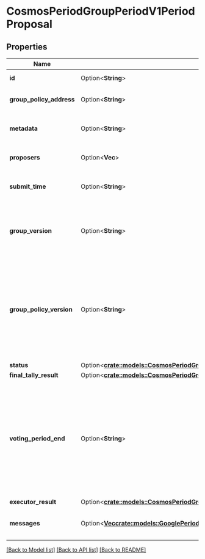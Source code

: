 # CosmosPeriodGroupPeriodV1PeriodProposal

## Properties

Name | Type | Description | Notes
------------ | ------------- | ------------- | -------------
**id** | Option<**String**> | id is the unique id of the proposal. | [optional]
**group_policy_address** | Option<**String**> | group_policy_address is the account address of group policy. | [optional]
**metadata** | Option<**String**> | metadata is any arbitrary metadata to attached to the proposal. | [optional]
**proposers** | Option<**Vec<String>**> | proposers are the account addresses of the proposers. | [optional]
**submit_time** | Option<**String**> | submit_time is a timestamp specifying when a proposal was submitted. | [optional]
**group_version** | Option<**String**> | group_version tracks the version of the group at proposal submission. This field is here for informational purposes only. | [optional]
**group_policy_version** | Option<**String**> | group_policy_version tracks the version of the group policy at proposal submission. When a decision policy is changed, existing proposals from previous policy versions will become invalid with the `ABORTED` status. This field is here for informational purposes only. | [optional]
**status** | Option<[**crate::models::CosmosPeriodGroupPeriodV1PeriodProposalStatus**](cosmos.group.v1.ProposalStatus.md)> |  | [optional]
**final_tally_result** | Option<[**crate::models::CosmosPeriodGroupPeriodV1PeriodTallyResult**](cosmos.group.v1.TallyResult.md)> |  | [optional]
**voting_period_end** | Option<**String**> | voting_period_end is the timestamp before which voting must be done. Unless a successfull MsgExec is called before (to execute a proposal whose tally is successful before the voting period ends), tallying will be done at this point, and the `final_tally_result`and `status` fields will be accordingly updated. | [optional]
**executor_result** | Option<[**crate::models::CosmosPeriodGroupPeriodV1PeriodProposalExecutorResult**](cosmos.group.v1.ProposalExecutorResult.md)> |  | [optional]
**messages** | Option<[**Vec<crate::models::GooglePeriodProtobufPeriodAny>**](google.protobuf.Any.md)> | messages is a list of `sdk.Msg`s that will be executed if the proposal passes. | [optional]

[[Back to Model list]](../README.md#documentation-for-models) [[Back to API list]](../README.md#documentation-for-api-endpoints) [[Back to README]](../README.md)


